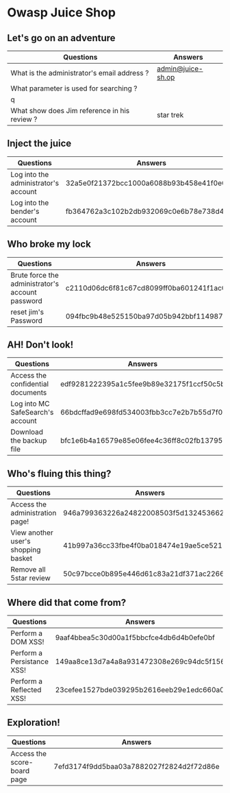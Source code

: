 # Owasp Juice Shop




## Let's go on an adventure
| Questions | Answers |
|-----------|---------|
| What is the administrator's email address ? | admin@juice-sh.op |
| What parameter is used for searching ? |
q |
| What show does Jim reference in his review ? | star trek |


## Inject the juice
| Questions | Answers |
|-----------|---------|
| Log into the administrator's account | 32a5e0f21372bcc1000a6088b93b458e41f0e02a |
| Log into the bender's account | fb364762a3c102b2db932069c0e6b78e738d4066 |

## Who broke my lock
| Questions | Answers |
|-----------|---------|
| Brute force the administrator's account password | c2110d06dc6f81c67cd8099ff0ba601241f1ac0e |
| reset jim's Password | 094fbc9b48e525150ba97d05b942bbf114987257 |

## AH! Don't look!
| Questions | Answers |
|-----------|---------|
| Access the confidential documents | edf9281222395a1c5fee9b89e32175f1ccf50c5b |
| Log into MC SafeSearch's account | 66bdcffad9e698fd534003fbb3cc7e2b7b55d7f0 |
| Download the backup file | bfc1e6b4a16579e85e06fee4c36ff8c02fb13795 |

## Who's fluing this thing?
| Questions | Answers |
|-----------|---------|
| Access the administration page! | 946a799363226a24822008503f5d1324536629a0 |
| View another user's shopping basket | 41b997a36cc33fbe4f0ba018474e19ae5ce52121 |
| Remove all 5star review | 50c97bcce0b895e446d61c83a21df371ac2266ef |

## Where did that come from?
| Questions | Answers |
|-----------|---------|
| Perform a DOM XSS! | 9aaf4bbea5c30d00a1f5bbcfce4db6d4b0efe0bf |
| Perform a Persistance XSS! | 149aa8ce13d7a4a8a931472308e269c94dc5f156 |
| Perform a Reflected XSS! | 23cefee1527bde039295b2616eeb29e1edc660a0 |

## Exploration!
| Questions | Answers |
|-----------|---------|
| Access the score-board page | 7efd3174f9dd5baa03a7882027f2824d2f72d86e |
